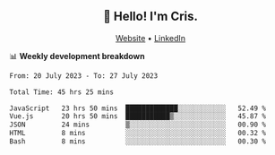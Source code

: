 
<h2 align="center">👋 Hello! I'm Cris.</h2>
<p align="center">
  <a href="https://www.criscunas.dev">Website</a> •
  <a href="https://www.linkedin.com/in/cristophercunas/">LinkedIn</a> 
</p>


📊 **Weekly development breakdown**
<!--START_SECTION:waka-->

```txt
From: 20 July 2023 - To: 27 July 2023

Total Time: 45 hrs 25 mins

JavaScript   23 hrs 50 mins  █████████████░░░░░░░░░░░░   52.49 %
Vue.js       20 hrs 50 mins  ███████████▒░░░░░░░░░░░░░   45.87 %
JSON         24 mins         ▒░░░░░░░░░░░░░░░░░░░░░░░░   00.90 %
HTML         8 mins          ░░░░░░░░░░░░░░░░░░░░░░░░░   00.32 %
Bash         8 mins          ░░░░░░░░░░░░░░░░░░░░░░░░░   00.30 %
```

<!--END_SECTION:waka-->

